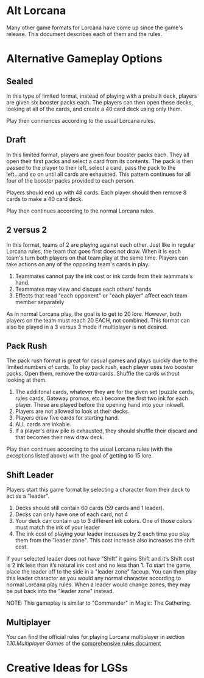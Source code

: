 # Alt Lorcana

Many other game formats for Lorcana have come up since the game's release. This document describes each of them and the rules.

# Alternative Gameplay Options

## Sealed
In this type of limited format, instead of playing with a prebuilt deck, players are given six booster packs each. The players can then open these decks, looking at all of the cards, and create a 40 card deck using only them.

Play then conmences according to the usual Lorcana rules.

## Draft
In this limited format, players are given four booster packs each. They all open their first packs and select a card from its contents. The pack is then passed to the player to their left, select a card, pass the pack to the left...and so on until all cards are exhausted. This pattern continues for all four of the booster packs provided to each person.

Players should end up with 48 cards. Each player should then remove 8 cards to make a 40 card deck.

Play then continues according to the normal Lorcana rules.

## 2 versus 2
In this format, teams of 2 are playing against each other. Just like in regular Lorcana rules, the team that goes first does not draw. When it is each team's turn both players on that team play at the same time. Players can take actions on any of the opposing team's cards in play. 

1. Teammates cannot pay the ink cost or ink cards from their teammate's hand.
2. Teammates may view and discuss each others' hands
3. Effects that read "each opponent" or "each player" affect each team member separately

As in normal Lorcana play, the goal is to get to 20 lore. However, both players on the team must reach 20 EACH, not combined.
This format can also be played in a 3 versus 3 mode if multiplayer is not desired.

## Pack Rush
The pack rush format is great for casual games and plays quickly due to the limited numbers of cards. To play pack rush, each player uses two booster packs. Open them, remove the extra cards. Shuffle the cards without looking at them.

1. The addiitonal cards, whatever they are for the given set (puzzle cards, rules cards, Gateway promos, etc.) become the first two ink for each player. These are played before the opening hand into your inkwell.
2. Players are not allowed to look at their decks.
3. Players draw five cards for starting hand.
4. ALL cards are inkable.
5. If a player's draw pile is exhausted, they should shuffle their discard and that becomes their new draw deck.

Play then continues according to the usual Lorcana rules (with the exceptions listed above) with the goal of getting to 15 lore.

## Shift Leader
Players start this game format by selecting a character from their deck to act as a "leader". 

1. Decks should still contain 60 cards (59 cards and 1 leader).
2. Decks can only have one of each card, not 4
3. Your deck can contain up to 3 different ink colors. One of those colors must match the ink of your leader
4. The ink cost of playing your leader increases by 2 each time you play them from the "leader zone". This cost increase also increases the shift cost.

If your selected leader does not have “Shift” it gains Shift and it’s Shift cost is 2 ink less than it’s natural ink cost and no less than 1. To start the game, place the leader off to the side in a "leader zone" faceup. You can then play this leader character as you would any normal character according to normal Lorcana play rules. When a leader would change zones, they may be put back into the "leader zone" instead. 

NOTE: This gameplay is similar to "Commander" in Magic: The Gathering.

## Multiplayer

You can find the official rules for playing Lorcana multiplayer in section *1.10.Multiplayer Games* of the [comprehensive rules document](https://files.disneylorcana.com/Disney%20Lorcana%20Comprehensive%20Rules%20-%20032724%201.pdf)

# Creative Ideas for LGSs

